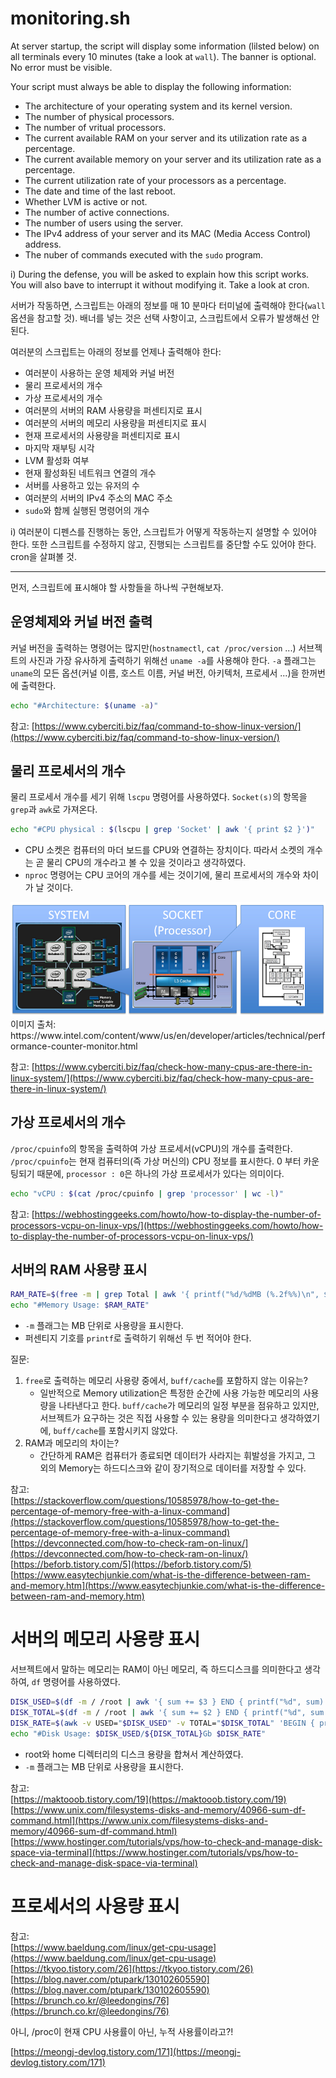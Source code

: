 # monitoring.sh

At server startup, the script will display some information (lilsted below) on all terminals every 10 minutes (take a look at `wall`). The banner is optional. No error must be visible.

Your script must always be able to display the following information:
* The architecture of your operating system and its kernel version.
* The number of physical processors.
* The number of vritual processors.
* The current available RAM on your server and its utilization rate as a percentage.
* The current available memory on your server and its utilization rate as a percentage.
* The current utilization rate of your processors as a percentage.
* The date and time of the last reboot.
* Whether LVM is active or not.
* The number of active connections.
* The number of users using the server.
* The IPv4 address of your server and its MAC (Media Access Control) address.
* The nuber of commands executed with the `sudo` program.

i) During the defense, you will be asked to explain how this script works. You will also bave to interrupt it without modifying it. Take a look at cron.

서버가 작동하면, 스크립트는 아래의 정보를 매 10 분마다 터미널에 출력해야 한다(`wall` 옵션을 참고할 것). 배너를 넣는 것은 선택 사항이고, 스크립트에서 오류가 발생해선 안된다.

여러분의 스크립트는 아래의 정보를 언제나 출력해야 한다:
* 여러분이 사용하는 운영 체제와 커널 버전
* 물리 프로세서의 개수
* 가상 프로세서의 개수
* 여러분의 서버의 RAM 사용량을 퍼센티지로 표시
* 여러분의 서버의 메모리 사용량을 퍼센티지로 표시
* 현재 프로세서의 사용량을 퍼센티지로 표시
* 마지막 재부팅 시각
* LVM 활성화 여부
* 현재 활성화된 네트워크 연결의 개수
* 서버를 사용하고 있는 유저의 수
* 여러분의 서버의 IPv4 주소의 MAC 주소
* `sudo`와 함께 실행된 명령어의 개수

i) 여러분이 디펜스를 진행하는 동안, 스크립트가 어떻게 작동하는지 설명할 수 있어야 한다. 또한 스크립트를 수정하지 않고, 진행되는 스크립트를 중단할 수도 있어야 한다. cron을 살펴볼 것.

* * *

먼저, 스크립트에 표시해야 할 사항들을 하나씩 구현해보자.

## 운영체제와 커널 버전 출력

커널 버전을 출력하는 명령어는 많지만(`hostnamectl`, `cat /proc/version` ...) 서브젝트의 사진과 가장 유사하게 출력하기 위해선 `uname -a`를 사용해야 한다. `-a` 플래그는 `uname`의 모든 옵션(커널 이름, 호스트 이름, 커널 버전, 아키텍처, 프로세서 ...)을 한꺼번에 출력한다.

```sh
echo "#Architecture: $(uname -a)"
```

참고: [https://www.cyberciti.biz/faq/command-to-show-linux-version/](https://www.cyberciti.biz/faq/command-to-show-linux-version/)

## 물리 프로세서의 개수

물리 프로세서 개수를 세기 위해 `lscpu` 명령어를 사용하였다. `Socket(s)`의 항목을 `grep`과 `awk`로 가져온다.

```sh
echo "#CPU physical : $(lscpu | grep 'Socket' | awk '{ print $2 }')"
```
* CPU 소켓은 컴퓨터의 마더 보드를 CPU와 연결하는 장치이다. 따라서 소켓의 개수는 곧 물리 CPU의 개수라고 볼 수 있을 것이라고 생각하였다.
* `nproc` 명령어는 CPU 코어의 개수를 세는 것이기에, 물리 프로세서의 개수와 차이가 날 것이다.

<img src="../img/socketcore.png" alt="socketcore" width="600" />
이미지 출처: https://www.intel.com/content/www/us/en/developer/articles/technical/performance-counter-monitor.html

참고: [https://www.cyberciti.biz/faq/check-how-many-cpus-are-there-in-linux-system/](https://www.cyberciti.biz/faq/check-how-many-cpus-are-there-in-linux-system/)

## 가상 프로세서의 개수

`/proc/cpuinfo`의 항목을 출력하여 가상 프로세서(vCPU)의 개수를 출력한다. `/proc/cpuinfo`는 현재 컴퓨터의(즉 가상 머신의) CPU 정보를 표시한다. 0 부터 카운팅되기 때문에, `processor : 0`은 하나의 가상 프로세서가 있다는 의미이다.

```sh
echo "vCPU : $(cat /proc/cpuinfo | grep 'processor' | wc -l)"
```

참고: [https://webhostinggeeks.com/howto/how-to-display-the-number-of-processors-vcpu-on-linux-vps/](https://webhostinggeeks.com/howto/how-to-display-the-number-of-processors-vcpu-on-linux-vps/)

## 서버의 RAM 사용량 표시

```sh
RAM_RATE=$(free -m | grep Total | awk '{ printf("%d/%dMB (%.2f%%)\n", $3, $2, $3/$2 * 100.0) }')
echo "#Memory Usage: $RAM_RATE"
```
* `-m` 플래그는 MB 단위로 사용량을 표시한다.
* 퍼센티지 기호를 `printf`로 출력하기 위해선 두 번 적어야 한다.

질문:
1. `free`로 출력하는 메모리 사용량 중에서, `buff/cache`를 포함하지 않는 이유는?
	- 일반적으로 Memory utilization은 특정한 순간에 사용 가능한 메모리의 사용량을 나타낸다고 한다. `buff/cache`가 메모리의 일정 부분을 점유하고 있지만, 서브젝트가 요구하는 것은 직접 사용할 수 있는 용량을 의미한다고 생각하였기에, `buff/cache`를 포함시키지 않았다.
2. RAM과 메모리의 차이는?
	- 간단하게 RAM은 컴퓨터가 종료되면 데이터가 사라지는 휘발성을 가지고, 그 외의 Memory는 하드디스크와 같이 장기적으로 데이터를 저장할 수 있다.

참고:  
[https://stackoverflow.com/questions/10585978/how-to-get-the-percentage-of-memory-free-with-a-linux-command](https://stackoverflow.com/questions/10585978/how-to-get-the-percentage-of-memory-free-with-a-linux-command)  
[https://devconnected.com/how-to-check-ram-on-linux/](https://devconnected.com/how-to-check-ram-on-linux/)  
[https://beforb.tistory.com/5](https://beforb.tistory.com/5)  
[https://www.easytechjunkie.com/what-is-the-difference-between-ram-and-memory.htm](https://www.easytechjunkie.com/what-is-the-difference-between-ram-and-memory.htm)

# 서버의 메모리 사용량 표시

서브젝트에서 말하는 메모리는 RAM이 아닌 메모리, 즉 하드디스크를 의미한다고 생각하여, `df` 명령어를 사용하였다.

```sh
DISK_USED=$(df -m / /root | awk '{ sum += $3 } END { printf("%d", sum) }')
DISK_TOTAL=$(df -m / /root | awk '{ sum += $2 } END { printf("%d", sum / 1024) }')
DISK_RATE=$(awk -v USED="$DISK_USED" -v TOTAL="$DISK_TOTAL" 'BEGIN { printf("(%d%%)\n", USED/TOTAL / 1024 * 100) }')
echo "#Disk Usage: $DISK_USED/${DISK_TOTAL}Gb $DISK_RATE"
```
* root와 home 디렉터리의 디스크 용량을 합쳐서 계산하였다.
* `-m` 플래그는 MB 단위로 사용량을 표시한다.

참고:  
[https://maktooob.tistory.com/19](https://maktooob.tistory.com/19)  
[https://www.unix.com/filesystems-disks-and-memory/40966-sum-df-command.html](https://www.unix.com/filesystems-disks-and-memory/40966-sum-df-command.html)  
[https://www.hostinger.com/tutorials/vps/how-to-check-and-manage-disk-space-via-terminal](https://www.hostinger.com/tutorials/vps/how-to-check-and-manage-disk-space-via-terminal)

# 프로세서의 사용량 표시

참고:  
[https://www.baeldung.com/linux/get-cpu-usage](https://www.baeldung.com/linux/get-cpu-usage)  
[https://tkyoo.tistory.com/26](https://tkyoo.tistory.com/26)  
[https://blog.naver.com/ptupark/130102605590](https://blog.naver.com/ptupark/130102605590)  
[https://brunch.co.kr/@leedongins/76](https://brunch.co.kr/@leedongins/76)

아니, /proc이 현재 CPU 사용률이 아닌, 누적 사용률이라고?!

[https://meongj-devlog.tistory.com/171](https://meongj-devlog.tistory.com/171)
